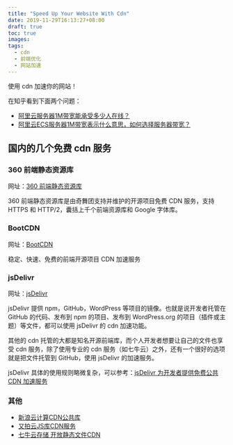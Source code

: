```yaml
---
title: "Speed Up Your Website With Cdn"
date: 2019-11-29T16:13:27+08:00
draft: true
toc: true
images:
tags: 
  - cdn
  - 前端优化
  - 网站加速
---
```



使用 cdn 加速你的网站！



在知乎看到下面两个问题：

+ [阿里云服务器1M带宽能承受多少人在线？](https://www.zhihu.com/question/68776581/answer/293670232)
+ [阿里云ECS服务器1M带宽表示什么意思，如何选择服务器带宽？](https://www.zhihu.com/question/322752248/answer/752887677)


## 国内的几个免费 cdn 服务

### 360 前端静态资源库

网址：[360 前端静态资源库](https://cdn.baomitu.com/)

360 前端静态资源库是由奇舞团支持并维护的开源项目免费 CDN 服务，支持 HTTPS 和 HTTP/2，囊括上千个前端资源库和 Google 字体库。

### BootCDN

网址：[BootCDN](https://www.bootcdn.cn/)

稳定、快速、免费的前端开源项目 CDN 加速服务

### jsDelivr

网址：[jsDelivr](https://cdn.jsdelivr.net/)

jsDelivr 提供 npm，GitHub，WordPress 等项目的镜像。也就是说开发者托管在 GitHub 的代码、发布到 npm 的项目、发布到 WordPress.org 的项目（插件或主题）等文件，都可以使用 jsDelivr 的 cdn 加速功能。

其他的 cdn 托管的大都是知名开源前端库，而个人开发者想要让自己的文件也享受 cdn 服务，除了使用专业的 cdn 服务（如七牛云）之外，还有一个很好的选项就是把文件托管到 GitHub，使用 jsDelivr 的加速服务。

jsDelivr 具体的使用规则略微复杂，可以参考：[jsDelivr 为开发者提供免费公共 CDN 加速服务](https://blog.csdn.net/larpland/article/details/101349605)

### 其他

+ [新浪云计算CDN公共库](http://lib.sinaapp.com/)
+ [又拍云JS库CDN服务](http://jscdn.upai.com/)
+ [七牛云存储 开放静态文件CDN](http://www.staticfile.org/)





